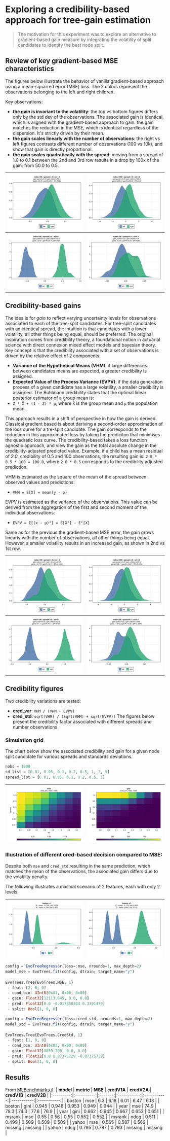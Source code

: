 # Exploring a credibility-based approach for tree-gain estimation


> The motivation for this experiment was to explore an alternative to gradient-based gain measure by integrating the volatility of split candidates to identity the best node split.

## Review of key gradient-based MSE characteristics

The figures below illustrate the behavior of vanilla gradient-based approach using a mean-squarred error (MSE) loss.
The 2 colors represent the observations belonging to the left and right children.

Key observations:
- **the gain is invariant to the volatility**: the top vs bottom figures differs only by the std dev of the observations.
    The associated gain is identical, which is aligned with the gradient-based approach to gain: the gain matches the reduction in the MSE, which is identical regardless of the dispersion. It's strictly driven by their mean.
- **the gain scales linearly with the number of observations**: the right vs left figures contrasts different number of observations (100 vs 10k), and show that gain is directly proportional.
- **the gain scales quadratically with the spread**: moving from a spread of 1.0 to 0.1 between the 2nd and 3rd row results in a drop by 100x of the gain: from 50.0 to 0.5.


| ![](assets/dist-mse-1A.png) | ![](assets/dist-mse-1B.png) |
|:----------------------:|:----------------------:|
| ![](assets/dist-mse-2A.png) | ![](assets/dist-mse-3A.png) |

## Credibility-based gains

The idea is for *gain* to reflect varying uncertainty levels for observations associated to each of the tree-split candidates.
For tree-split candidates with an identical spread, the intuition is that candidates with a lower volatility, all other things being equal, should be preferred.
The original inspiration comes from credibility theory, a foundational notion in actuarial science with direct connexion mixed effect models and bayesian theory.
Key concept is that the credibility associated with a set of observations is driven by the relative effect of 2 components:
 - **Variance of the Hypothetical Means (VHM)**: if large differences between candidates means are expected, a greater credibility is assigned.
 - **Expected Value of the Process Variance (EVPV)**: if the data generation process of a given candidate has a large volatility, a smaller credibility is assigned.
The Buhlmann credibility states that the optimal linear posterior estimator of a group mean is:
 - `Z * X̄ + (1 - Z) * μ`, where `X̄` is the group mean and `μ` the population mean.

This approach results in a shift of perspective in how the gain is derived.
Classical gradient based is about deriving a second-order approximation of the loss curve for a tre-split candidate.
The gain corresponds to the reduction in this approximated loss by taking the prediciton that minimises the quadratic loss curve.
The credibility-based takes a loss function agnostic approach, and view the gain as the total absolute change in the credibility-adjusted predicted value.
Example, if a child has a mean residual of *2.0*, credibility of 0.5 and 100 observations, the resulting gain is: `2.0 * 0.5 * 100 = 100.0`, where `2.0 * 0.5` corresponds to the credibility adjusted prediction.

VHM is estimated as the square of the mean of the spread between observed values and predictions:
- `VHM = E[X] = mean(y - p)`

EVPV is estimated as the variance of the observations. This value can be derived from the aggregation of the first and second moment of the individual observations:
- `EVPV = E[(x - μ)²] = E[X²] - E²[X]`

Same as for the previous the gradient-based MSE error, the gain grows linearly with the number of observations, all other things being equal.
However, a smaller volatility results in an increased gain, as shown in 2nd vs 1st row.


| ![](assets/dist-cred_std-1A.png) | ![](assets/dist-cred_std-1B.png) |
|:----------------------:|:----------------------:|
| ![](assets/dist-cred_std-2A.png) | ![](assets/dist-cred_std-3A.png) |

## Credibility figures
Two credibility variations are tested:
 - **cred_var**: `VHM / (VHM + EVPV)`
 - **cred_std**: `sqrt(VHM) / (sqrt(VHM) + sqrt(EVPV))`
The figures below present the credibility factor associated with different spreads and number observations

### Simulation grid

The chart below show the associated credibility and gain for a given node split candidate for various spreads and standards deviations.

````julia
nobs = 1000
sd_list = [0.01, 0.05, 0.1, 0.2, 0.5, 1, 2, 5]
spread_list = [0.01, 0.05, 0.1, 0.2, 0.5, 1]
````

| ![](assets/heatmap-cred-cred_std.png) | ![](assets/heatmap-gain-cred_std.png) |
|:----------------------:|:----------------------:|

### Illustration of different cred-based decision compared to MSE:

Despite both `mse` and `cred_std` resulting in the same prediction, which matches the mean of the observations, the associated gain differs due to the volatility penalty.

The following illustrates a minimal scenario of 2 features, each with only 2 levels.

| ![](assets/dist-mse-cred-x1.png) | ![](assets/dist-mse-cred-x2.png) |
|:----------------------:|:----------------------:|

```julia
config = EvoTreeRegressor(loss=:mse, nrounds=1, max_depth=2)
model_mse = EvoTrees.fit(config, dtrain; target_name="y")

EvoTrees.Tree{EvoTrees.MSE, 1}
 - feat: [2, 0, 0]
 - cond_bin: UInt8[0x01, 0x00, 0x00]
 - gain: Float32[12113.845, 0.0, 0.0]
 - pred: Float32[0.0 -0.017858343 0.3391479]
 - split: Bool[1, 0, 0]
```

```julia
config = EvoTreeRegressor(loss=:cred_std, nrounds=1, max_depth=2)
model_std = EvoTrees.fit(config, dtrain; target_name="y")

EvoTrees.Tree{EvoTrees.CredStd, 1}
 - feat: [1, 0, 0]
 - cond_bin: UInt8[0x02, 0x00, 0x00]
 - gain: Float32[8859.706, 0.0, 0.0]
 - pred: Float32[0.0 0.07375729 -0.07375729]
 - split: Bool[1, 0, 0]
```

## Results
From [MLBenchmarks.jl](https://github.com/Evovest/MLBenchmarks.jl).
| **model** | **metric** | **MSE** | **credV1A** | **credV2A** | **credV1B** | **credV2B** |
|:---------:|:----------:|:-------:|:-----------:|:-----------:|:-----------:|:-----------:|
| boston    | mse        | 6.3     | 6.18        | 6.01        | 6.47        | 6.18        |
| boston    | gini       | 0.945   | 0.948       | 0.953       | 0.949       | 0.944       |
| year      | mse        | 74.9    | 78.3        | 74.3        | 77.6        | 76.9        |
| year      | gini       | 0.662   | 0.645       | 0.667       | 0.653       | 0.651       |
| msrank    | mse        | 0.55    | 0.56        | 0.55        | 0.552       | 0.552       |
| msrank    | ndcg       | 0.511   | 0.499       | 0.509       | 0.509       | 0.509       |
| yahoo     | mse        | 0.565   | 0.587       | 0.569       | missing     | missing     |
| yahoo     | ndcg       | 0.795   | 0.787       | 0.793       | missing     | missing     |

